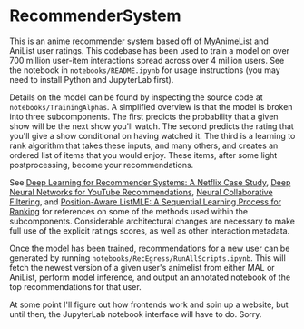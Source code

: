 # RecommenderSystem
This is an anime recommender system based off of MyAnimeList and AniList user ratings. This codebase has been used to train a model on over 700 million user-item interactions spread across over 4 million users. See the notebook in `notebooks/README.ipynb` for usage instructions (you may need to install Python and JupyterLab first).

Details on the model can be found by inspecting the source code at `notebooks/TrainingAlphas`. A simplified overview is that the model is broken into three subcomponents. The first predicts the probability that a given show will be the next show you'll watch. The second predicts the rating that you'll give a show conditional on having watched it. The third is a learning to rank algorithm that takes these inputs, and many others, and creates an ordered list of items that you would enjoy. These items, after some light postprocessing, become your recommendations.

See [Deep Learning for Recommender Systems: A Netflix Case Study](https://ojs.aaai.org/index.php/aimagazine/article/view/18140), [Deep Neural Networks for YouTube Recommendations](https://static.googleusercontent.com/media/research.google.com/en//pubs/archive/45530.pdf), [Neural Collaborative Filtering](https://arxiv.org/pdf/1708.05031.pdf), and [Position-Aware ListMLE: A Sequential Learning Process for Ranking](https://auai.org/uai2014/proceedings/individuals/164.pdf) for references on some of the methods used within the subcomponents. Considerable architectural changes are necessary to make full use of the explicit ratings scores, as well as other interaction metadata.

Once the model has been trained, recommendations for a new user can be generated by running `notebooks/RecEgress/RunAllScripts.ipynb`. This will fetch the newest version of a given user's animelist from either MAL or AniList, perform model inference, and output an annotated notebook of the top recommendations for that user.

At some point I'll figure out how frontends work and spin up a website, but until then, the JupyterLab notebook interface will have to do. Sorry.
